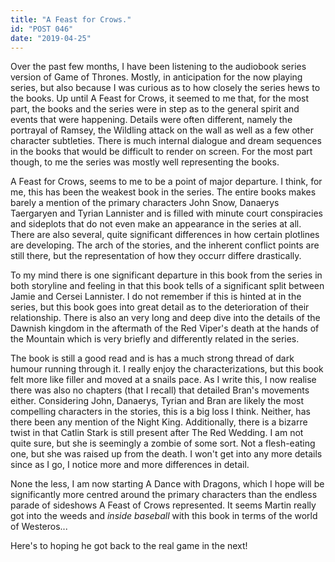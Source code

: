 ```yaml
---
title: "A Feast for Crows."
id: "POST 046"
date: "2019-04-25"
---
```


Over the past few months, I have been listening to the audiobook series version of Game of Thrones. Mostly, in anticipation for the now playing series, but also because I was curious as to how closely the series hews to the books. Up until A Feast for Crows, it seemed to me that, for the most part, the books and the series were in step as to the general spirit and events that were happening. Details were often different, namely the portrayal of Ramsey, the Wildling attack on the wall as well as a few other character subtleties. There is much internal dialogue and dream sequences in the books that would be difficult to render on screen. For the most part though, to me the series was mostly well representing the books. 

A Feast for Crows, seems to me to be a point of major departure. I think, for me, this has been the weakest book in the series. The entire books makes barely a mention of the primary characters John Snow, Danaerys Taergaryen and Tyrian Lannister and is filled with minute court conspiracies and sideplots that do not even make an appearance in the series at all. There are also several, quite significant differences in how certain plotlines are developing. The arch of the stories, and the inherent conflict points are still there, but the representation of how they occurr differe drastically. 

To my mind there is one significant departure in this book from the series in both storyline and feeling in that this book tells of a significant split between Jamie and Cersei Lannister. I do not remember if this is hinted at in the series, but this book goes into great detail as to the deterioration of their relationship. There is also an very long and deep dive into the details of the Dawnish kingdom in the aftermath of the Red Viper's death at the hands of the Mountain which is very briefly and differently related in the series. 

The book is still a good read and is has a much strong thread of dark humour running through it. I really enjoy the characterizations, but this book felt more like filler and moved at a snails pace. As I write this, I now realise there was also no chapters (that I recall) that detailed Bran's movements either. Considering John, Danaerys, Tyrian and Bran are likely the most compelling characters in the stories, this is a big loss I think. Neither, has there been any mention of the Night King. Additionally, there is a bizarre twist in that Catlin Stark is still present after The Red Wedding. I am not quite sure, but she is seemingly a zombie of some sort. Not a flesh-eating one, but she was raised up from the death. I won't get into any more details since as I go, I notice more and more differences in detail. 

None the less, I am now starting A Dance with Dragons, which I hope will be significantly more centred around the primary characters than the endless parade of sideshows A Feast of Crows represented. It seems Martin really got into the weeds and *inside baseball* with this book in terms of the world of Westeros... 

Here's to hoping he got back to the real game in the next! 
